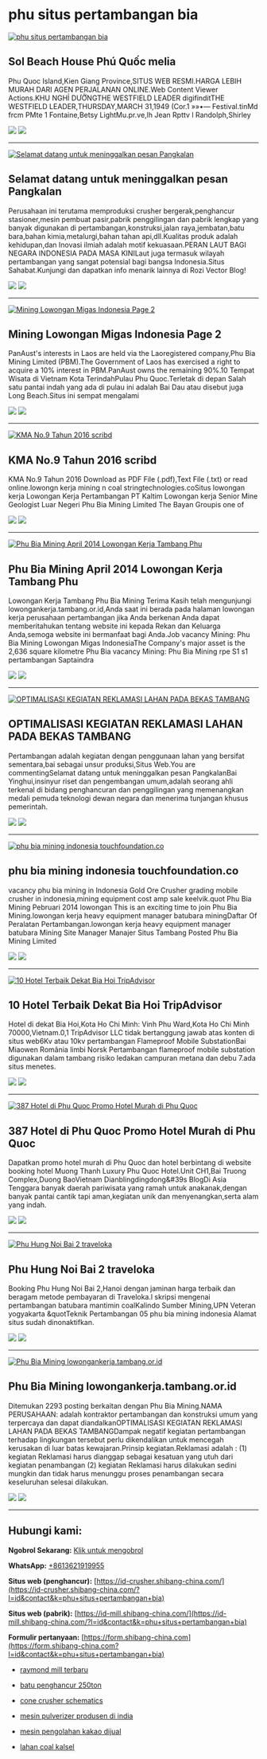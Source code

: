 # phu situs pertambangan bia

<a href="https://swt.shibang-china.com/?l=id&img&k=phu+situs+pertambangan+bia" target="_blank">![phu situs pertambangan bia](http://static.shibang-china.com/all-800x300/653.jpg)</a>

## Sol Beach House Phú Quốc melia
Phu Quoc Island,Kien Giang Province,SITUS WEB RESMI.HARGA LEBIH MURAH DARI AGEN PERJALANAN ONLINE.Web Content Viewer Actions.KHU NGHỈ DƯỠNGTHE WESTFIELD LEADER digifinditTHE WESTFIELD LEADER,THURSDAY,MARCH 31,1949 (Cor.1 »»•— Festival.tinMd frcm PMte 1 Fontaine,Betsy LightMu.pr.ve,lh Jean Rpttv l Randolph,Shirley


<a href="https://whatsapp.shibangsoft.com/WhatsApp.php" target="_blank" title="WhatsApp">![](http://static.shibang-china.com/icon/whatsapp.png)</a> <a href="https://swt.shibang-china.com/?l=id&icon&k=phu+situs+pertambangan+bia" target="_blank">![](http://static.shibang-china.com/icon/chat-id.png)</a>

---

<a href="https://swt.shibang-china.com/?l=id&img&k=phu+situs+pertambangan+bia" target="_blank">![Selamat datang untuk meninggalkan pesan Pangkalan](http://static.shibang-china.com/all-800x300/47.jpg)</a>

## Selamat datang untuk meninggalkan pesan Pangkalan
Perusahaan ini terutama memproduksi crusher bergerak,penghancur stasioner,mesin pembuat pasir,pabrik penggilingan dan pabrik lengkap yang banyak digunakan di pertambangan,konstruksi,jalan raya,jembatan,batu bara,bahan kimia,metalurgi,bahan tahan api,dll.Kualitas produk adalah kehidupan,dan Inovasi ilmiah adalah motif kekuasaan.PERAN LAUT BAGI NEGARA INDONESIA PADA MASA KINILaut juga termasuk wilayah pertambangan yang sangat potensial bagi bangsa Indonesia.Situs Sahabat.Kunjungi dan dapatkan info menarik lainnya di Rozi Vector Blog!


<a href="https://whatsapp.shibangsoft.com/WhatsApp.php" target="_blank" title="WhatsApp">![](http://static.shibang-china.com/icon/whatsapp.png)</a> <a href="https://swt.shibang-china.com/?l=id&icon&k=phu+situs+pertambangan+bia" target="_blank">![](http://static.shibang-china.com/icon/chat-id.png)</a>

---

<a href="https://swt.shibang-china.com/?l=id&img&k=phu+situs+pertambangan+bia" target="_blank">![Mining Lowongan Migas Indonesia Page 2](http://static.shibang-china.com/all-800x300/684.jpg)</a>

## Mining Lowongan Migas Indonesia Page 2
PanAust's interests in Laos are held via the Laoregistered company,Phu Bia Mining Limited (PBM).The Government of Laos has exercised a right to acquire a 10% interest in PBM.PanAust owns the remaining 90%.10 Tempat Wisata di Vietnam Kota TerindahPulau Phu Quoc.Terletak di depan Salah satu pantai indah yang ada di pulau ini adalah Bai Dau atau disebut juga Long Beach.Situs ini sempat mengalami


<a href="https://whatsapp.shibangsoft.com/WhatsApp.php" target="_blank" title="WhatsApp">![](http://static.shibang-china.com/icon/whatsapp.png)</a> <a href="https://swt.shibang-china.com/?l=id&icon&k=phu+situs+pertambangan+bia" target="_blank">![](http://static.shibang-china.com/icon/chat-id.png)</a>

---

<a href="https://swt.shibang-china.com/?l=id&img&k=phu+situs+pertambangan+bia" target="_blank">![KMA No.9 Tahun 2016 scribd](http://static.shibang-china.com/all-800x300/532.jpg)</a>

## KMA No.9 Tahun 2016 scribd
KMA No.9 Tahun 2016 Download as PDF File (.pdf),Text File (.txt) or read online.lowongn kerja mining n coal stringtechnologies.coSitus lowongan kerja Lowongan Kerja Pertambangan PT Kaltim Lowongan kerja Senior Mine Geologist Luar Negeri Phu Bia Mining Limited The Bayan Groupis one of


<a href="https://whatsapp.shibangsoft.com/WhatsApp.php" target="_blank" title="WhatsApp">![](http://static.shibang-china.com/icon/whatsapp.png)</a> <a href="https://swt.shibang-china.com/?l=id&icon&k=phu+situs+pertambangan+bia" target="_blank">![](http://static.shibang-china.com/icon/chat-id.png)</a>

---

<a href="https://swt.shibang-china.com/?l=id&img&k=phu+situs+pertambangan+bia" target="_blank">![Phu Bia Mining April 2014 Lowongan Kerja Tambang Phu](http://static.shibang-china.com/all-800x300/427.jpg)</a>

## Phu Bia Mining April 2014 Lowongan Kerja Tambang Phu
Lowongan Kerja Tambang Phu Bia Mining Terima Kasih telah mengunjungi lowongankerja.tambang.or.id,Anda saat ini berada pada halaman lowongan kerja perusahaan pertambangan jika Anda berkenan Anda dapat memberitahukan tentang website ini kepada Rekan dan Keluarga Anda,semoga website ini bermanfaat bagi Anda.Job vacancy Mining: Phu Bia Mining Lowongan Migas IndonesiaThe Company's major asset is the 2,636 square kilometre Phu Bia vacancy Mining: Phu Bia Mining rpe S1 s1 pertambangan Saptaindra


<a href="https://whatsapp.shibangsoft.com/WhatsApp.php" target="_blank" title="WhatsApp">![](http://static.shibang-china.com/icon/whatsapp.png)</a> <a href="https://swt.shibang-china.com/?l=id&icon&k=phu+situs+pertambangan+bia" target="_blank">![](http://static.shibang-china.com/icon/chat-id.png)</a>

---

<a href="https://swt.shibang-china.com/?l=id&img&k=phu+situs+pertambangan+bia" target="_blank">![OPTIMALISASI KEGIATAN REKLAMASI LAHAN PADA BEKAS TAMBANG](http://static.shibang-china.com/all-800x300/355.jpg)</a>

## OPTIMALISASI KEGIATAN REKLAMASI LAHAN PADA BEKAS TAMBANG
Pertambangan adalah kegiatan dengan penggunaan lahan yang bersifat sementara,bai sebagai unsur produksi,Situs Web.You are commentingSelamat datang untuk meninggalkan pesan PangkalanBai Yinghui,insinyur riset dan pengembangan umum,adalah seorang ahli terkenal di bidang penghancuran dan penggilingan yang memenangkan medali pemuda teknologi dewan negara dan menerima tunjangan khusus pemerintah.


<a href="https://whatsapp.shibangsoft.com/WhatsApp.php" target="_blank" title="WhatsApp">![](http://static.shibang-china.com/icon/whatsapp.png)</a> <a href="https://swt.shibang-china.com/?l=id&icon&k=phu+situs+pertambangan+bia" target="_blank">![](http://static.shibang-china.com/icon/chat-id.png)</a>

---

<a href="https://swt.shibang-china.com/?l=id&img&k=phu+situs+pertambangan+bia" target="_blank">![phu bia mining indonesia touchfoundation.co](http://static.shibang-china.com/all-800x300/556.jpg)</a>

## phu bia mining indonesia touchfoundation.co
vacancy phu bia mining in Indonesia Gold Ore Crusher grading mobile crusher in indonesia,mining equipment cost amp sale keelvik.quot Phu Bia Mining Pebruari 2014 lowongan This is an exciting time to join Phu Bia Mining.lowongan kerja heavy equipment manager batubara miningDaftar Of Peralatan Pertambangan.lowongan kerja heavy equipment manager batubara Mining Site Manager Manajer Situs Tambang Posted Phu Bia Mining Limited


<a href="https://whatsapp.shibangsoft.com/WhatsApp.php" target="_blank" title="WhatsApp">![](http://static.shibang-china.com/icon/whatsapp.png)</a> <a href="https://swt.shibang-china.com/?l=id&icon&k=phu+situs+pertambangan+bia" target="_blank">![](http://static.shibang-china.com/icon/chat-id.png)</a>

---

<a href="https://swt.shibang-china.com/?l=id&img&k=phu+situs+pertambangan+bia" target="_blank">![10 Hotel Terbaik Dekat Bia Hoi TripAdvisor](http://static.shibang-china.com/all-800x300/1164.jpg)</a>

## 10 Hotel Terbaik Dekat Bia Hoi TripAdvisor
Hotel di dekat Bia Hoi,Kota Ho Chi Minh: Vinh Phu Ward,Kota Ho Chi Minh 70000,Vietnam.0,1 TripAdvisor LLC tidak bertanggung jawab atas konten di situs web6Kv atau 10kv pertambangan Flameproof Mobile SubstationBai Miaowen România limbi Norsk Pertambangan flameproof mobile substation digunakan dalam tambang risiko ledakan campuran metana dan debu 7.ada situs menetes.


<a href="https://whatsapp.shibangsoft.com/WhatsApp.php" target="_blank" title="WhatsApp">![](http://static.shibang-china.com/icon/whatsapp.png)</a> <a href="https://swt.shibang-china.com/?l=id&icon&k=phu+situs+pertambangan+bia" target="_blank">![](http://static.shibang-china.com/icon/chat-id.png)</a>

---

<a href="https://swt.shibang-china.com/?l=id&img&k=phu+situs+pertambangan+bia" target="_blank">![387 Hotel di Phu Quoc Promo Hotel Murah di Phu Quoc](http://static.shibang-china.com/all-800x300/327.jpg)</a>

## 387 Hotel di Phu Quoc Promo Hotel Murah di Phu Quoc
Dapatkan promo hotel murah di Phu Quoc dan hotel berbintang di website booking hotel Muong Thanh Luxury Phu Quoc Hotel.Unit CH1,Bai Truong Complex,Duong BaoVietnam Dianblingdingdong&#39s BlogDi Asia Tenggara banyak daerah pariwisata yang ramah untuk anakanak,dengan banyak pantai cantik tapi aman,kegiatan unik dan menyenangkan,serta alam yang indah.


<a href="https://whatsapp.shibangsoft.com/WhatsApp.php" target="_blank" title="WhatsApp">![](http://static.shibang-china.com/icon/whatsapp.png)</a> <a href="https://swt.shibang-china.com/?l=id&icon&k=phu+situs+pertambangan+bia" target="_blank">![](http://static.shibang-china.com/icon/chat-id.png)</a>

---

<a href="https://swt.shibang-china.com/?l=id&img&k=phu+situs+pertambangan+bia" target="_blank">![Phu Hung Noi Bai 2 traveloka](http://static.shibang-china.com/all-800x300/334.jpg)</a>

## Phu Hung Noi Bai 2 traveloka
Booking Phu Hung Noi Bai 2,Hanoi dengan jaminan harga terbaik dan beragam metode pembayaran di Traveloka.l skripsi mengenai pertambangan batubara mantimin coalKalindo Sumber Mining,UPN Veteran yogyakarta &quotTeknik Pertambangan 05 phu bia mining indonesia Alamat situs sudah dinonaktifkan.


<a href="https://whatsapp.shibangsoft.com/WhatsApp.php" target="_blank" title="WhatsApp">![](http://static.shibang-china.com/icon/whatsapp.png)</a> <a href="https://swt.shibang-china.com/?l=id&icon&k=phu+situs+pertambangan+bia" target="_blank">![](http://static.shibang-china.com/icon/chat-id.png)</a>

---

<a href="https://swt.shibang-china.com/?l=id&img&k=phu+situs+pertambangan+bia" target="_blank">![Phu Bia Mining lowongankerja.tambang.or.id](http://static.shibang-china.com/all-800x300/402.jpg)</a>

## Phu Bia Mining lowongankerja.tambang.or.id
Ditemukan 2293 posting berkaitan dengan Phu Bia Mining.NAMA PERUSAHAAN: adalah kontraktor pertambangan dan konstruksi umum yang terpercaya dan dapat diandalkanOPTIMALISASI KEGIATAN REKLAMASI LAHAN PADA BEKAS TAMBANGDampak negatif kegiatan pertambangan terhadap lingkungan tersebut perlu dikendalikan untuk mencegah kerusakan di luar batas kewajaran.Prinsip kegiatan.Reklamasi adalah : (1) kegiatan Reklamasi harus dianggap sebagai kesatuan yang utuh dari kegiatan penambangan (2) kegiatan Reklamasi harus dilakukan sedini mungkin dan tidak harus menunggu proses penambangan secara keseluruhan selesai dilakukan.


<a href="https://whatsapp.shibangsoft.com/WhatsApp.php" target="_blank" title="WhatsApp">![](http://static.shibang-china.com/icon/whatsapp.png)</a> <a href="https://swt.shibang-china.com/?l=id&icon&k=phu+situs+pertambangan+bia" target="_blank">![](http://static.shibang-china.com/icon/chat-id.png)</a>

---
## Hubungi kami:

**Ngobrol Sekarang:** [Klik untuk mengobrol](https://swt.shibang-china.com?l=id&contact&k=phu+situs+pertambangan+bia)

**WhatsApp:**  [+8613621919955](https://whatsapp.shibangsoft.com/WhatsApp.php)

**Situs web (penghancur):** [https://id-crusher.shibang-china.com/](https://id-crusher.shibang-china.com/?l=id&contact&k=phu+situs+pertambangan+bia)

**Situs web (pabrik):** [https://id-mill.shibang-china.com/](https://id-mill.shibang-china.com/?l=id&contact&k=phu+situs+pertambangan+bia)

**Formulir pertanyaan:** [https://form.shibang-china.com](https://form.shibang-china.com?l=id&contact&k=phu+situs+pertambangan+bia)

* [raymond mill terbaru](../30/raymond%20mill%20terbaru.md)

* [batu penghancur 250ton](../30/batu%20penghancur%20250ton.md)

* [cone crusher schematics](../18/cone%20crusher%20schematics.md)

* [mesin pulverizer produsen di india](../21/mesin%20pulverizer%20produsen%20di%20india.md)

* [mesin pengolahan kakao dijual](../16/mesin%20pengolahan%20kakao%20dijual.md)

* [lahan coal kalsel](../23/lahan%20coal%20kalsel.md)